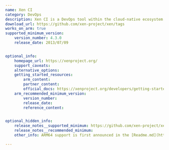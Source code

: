 ```yaml
---
name: Xen CI
category: DevOps
description: Xen CI is a DevOps tool within the cloud-native ecosystem that automates the building, testing, and validation of the Xen Project's codebase.
download_url: https://github.com/xen-project/xen/tags
works_on_arm: true
supported_minimum_version:
    version_number: 4.3.0
    release_date: 2013/07/09


optional_info:
    homepage_url: https://xenproject.org/
    support_caveats:
    alternative_options: 
    getting_started_resources:
        arm_content: 
        partner_content: 
        official_docs: https://xenproject.org/developers/getting-started-devs/
    arm_recommended_minimum_version:
        version_number: 
        release_date:
        reference_content:


optional_hidden_info:
    release_notes__supported_minimum: https://github.com/xen-project/xen/tree/RELEASE-4.3.0
    release_notes__recommended_minimum:
    other_info: ARM64 support is first announced in the [Readme.md](https://github.com/xen-project/xen/blob/RELEASE-4.3.0/README) in version 4.3.0.

---
```

